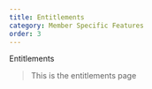 ```yaml
---
title: Entitlements
category: Member Specific Features
order: 3
---
```


Entitlements

> This is the entitlements page
